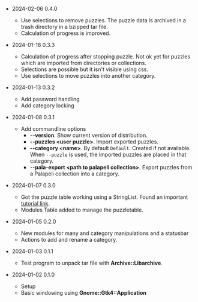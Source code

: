 
* 2024-02-06 0.4.0
  * Use selections to remove puzzles. The puzzle data is archived in a trash directory in a bzipped tar file.
  * Calculation of progress is improved.

* 2024-01-18 0.3.3
  * Calculation of progress after stopping puzzle. Not ok yet for puzzles which are imported from directories or collections.
  * Selections are possible but it isn't visible using css.
  * Use selections to move puzzles into another category.

* 2024-01-13 0.3.2
  * Add password handling
  * Add category locking

* 2024-01-08 0.3.1
  * Add commandline options
    * **--version**. Show current version of distribution.
    * **--puzzles \<user puzzle>**. Import exported puzzles.
    * **--category \<name>**. By default `Default`. Created if not available. When `--puzzle` is used, the imported puzzles are placed in that category.
    * **--pala-export \<path to palapeli collection>**. Export puzzles from a Palapeli collection into a category.

* 2024-01-07 0.3.0
  * Got the puzzle table working using a StringList. Found an important [tutorial link](https://github.com/ToshioCP/Gtk4-tutorial/blob/main/gfm/sec29.md).
  * Modules Table added to manage the puzzletable.

* 2024-01-05 0.2.0
  * New modules for many and category manipulations and a statusbar
  * Actions to add and rename a category.

* 2024-01-03 0.1.1
  * Test program to unpack tar file with **Archive::Libarchive**.

* 2024-01-02 0.1.0
  * Setup
  * Basic windowing using **Gnome::Gtk4::Application**

